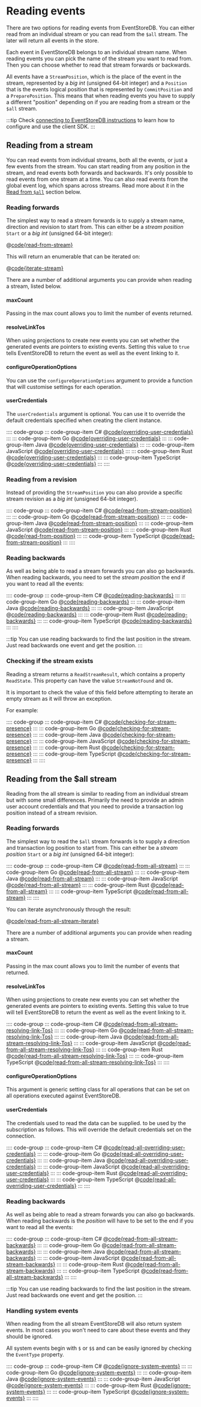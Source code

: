 # Reading events

There are two options for reading events from EventStoreDB. You can either read from an individual stream or you can read from the `$all` stream. The later will return all events in the store.

Each event in EventStoreDB belongs to an individual stream name. When reading events you can pick the name of the stream you want to read from. Then you can choose whether to read that stream forwards or backwards. 

All events have a `StreamPosition`, which is the place of the event in the stream, represented by a *big int* (unsigned 64-bit integer) and a `Position` that is the events logical position that is represented by `CommitPosition` and a `PreparePosition`. This means that when reading events you have to supply a different "position" depending on if you are reading from a stream or the `$all` stream.

:::tip
Check [connecting to EventStoreDB instructions](./README.md#required-packages) to learn how to configure and use the client SDK.
:::

## Reading from a stream

You can read events from individual streams, both all the events, or just a few events from the stream. You can start reading from any position in the stream, and read events both forwards and backwards. It's only possible to read events from one stream at a time. You can also read events from the global event log, which spans across streams. Read more about it in the [Read from `$all`](#reading-from-the-all-stream) section below.

### Reading forwards

The simplest way to read a stream forwards is to supply a stream name, direction and revision to start from. This can either be a *stream position* `Start` or a *big int* (unsigned 64-bit integer):

@[code{read-from-stream}](@grpc/reading-events/Program.cs;@grpc/readingEvents.go;@grpc/reading_events/ReadingEvents.java;@grpc/reading-events.js;@grpc/reading_events.rs;@grpc/reading-events.ts)

This will return an enumerable that can be iterated on:

@[code{iterate-stream}](@grpc/reading-events/Program.cs;@grpc/readingEvents.go;@grpc/reading_events/ReadingEvents.java;@grpc/reading-events.js;@grpc/reading_events.rs;@grpc/reading-events.ts)

There are a number of additional arguments you can provide when reading a stream, listed below.

#### maxCount

Passing in the max count allows you to limit the number of events returned.

#### resolveLinkTos

When using projections to create new events you can set whether the generated events are pointers to existing events. Setting this value to `true` tells EventStoreDB to return the event as well as the event linking to it.

#### configureOperationOptions

You can use the `configureOperationOptions` argument to provide a function that will customise settings for each operation.

#### userCredentials

The `userCredentials` argument is optional. You can use it to override the default credentials specified when creating the client instance.

:::: code-group
::: code-group-item C#
@[code{overriding-user-credentials}](@grpc/reading-events/Program.cs)
:::
::: code-group-item Go
@[code{overriding-user-credentials}](@grpc/readingEvents.go)
:::
::: code-group-item Java
@[code{overriding-user-credentials}](@grpc/reading_events/ReadingEvents.java)
:::
::: code-group-item JavaScript
@[code{overriding-user-credentials}](@grpc/reading-events.js)
:::
::: code-group-item Rust
@[code{overriding-user-credentials}](@grpc/reading_events.rs)
:::
::: code-group-item TypeScript
@[code{overriding-user-credentials}](@grpc/reading-events.ts)
:::
::::

### Reading from a revision

Instead of providing the `StreamPosition` you can also provide a specific stream revision as a *big int* (unsigned 64-bit integer).

:::: code-group
::: code-group-item C#
@[code{read-from-stream-position}](../dotnet/21.2/samples/reading-events/Program.cs)
:::
::: code-group-item Go
@[code{read-from-stream-position}](../go/1.0.0/samples/readingEvents.go)
:::
::: code-group-item Java
@[code{read-from-stream-position}](../java/1.0.0/samples/reading_events/ReadingEvents.java)
:::
::: code-group-item JavaScript
@[code{read-from-stream-position}](../node/2.0.0/samples/reading-events.js)
:::
::: code-group-item Rust
@[code{read-from-position}](../rust/1.0.0/samples/reading_events.rs)
:::
::: code-group-item TypeScript
@[code{read-from-stream-position}](../node/2.0.0/samples/reading-events.ts)
:::
::::

### Reading backwards

As well as being able to read a stream forwards you can also go backwards. When reading backwards, you need to set the *stream position* the end if you want to read all the events:

:::: code-group
::: code-group-item C#
@[code{reading-backwards}](../dotnet/21.2/samples/reading-events/Program.cs)
:::
::: code-group-item Go
@[code{reading-backwards}](../go/1.0.0/samples/readingEvents.go)
:::
::: code-group-item Java
@[code{reading-backwards}](../java/1.0.0/samples/reading_events/ReadingEvents.java)
:::
::: code-group-item JavaScript
@[code{reading-backwards}](../node/2.0.0/samples/reading-events.js)
:::
::: code-group-item Rust
@[code{reading-backwards}](../rust/1.0.0/samples/reading_events.rs)
:::
::: code-group-item TypeScript
@[code{reading-backwards}](../node/2.0.0/samples/reading-events.ts)
:::
::::

:::tip
You can use reading backwards to find the last position in the stream. Just read backwards one event and get the position.
:::

### Checking if the stream exists

Reading a stream returns a `ReadStreamResult`, which contains a property `ReadState`. This property can have the value `StreamNotFound` and `Ok`.

It is important to check the value of this field before attempting to iterate an empty stream as it will throw an exception. 

For example:

:::: code-group
::: code-group-item C#
@[code{checking-for-stream-presence}](../dotnet/21.2/samples/reading-events/Program.cs)
:::
::: code-group-item Go
@[code{checking-for-stream-presence}](../go/1.0.0/samples/readingEvents.go)
:::
::: code-group-item Java
@[code{checking-for-stream-presence}](../java/1.0.0/samples/reading_events/ReadingEvents.java)
:::
::: code-group-item JavaScript
@[code{checking-for-stream-presence}](../node/2.0.0/samples/reading-events.js)
:::
::: code-group-item Rust
@[code{checking-for-stream-presence}](../rust/1.0.0/samples/reading_events.rs)
:::
::: code-group-item TypeScript
@[code{checking-for-stream-presence}](../node/2.0.0/samples/reading-events.ts)
:::
::::

## Reading from the $all stream

Reading from the all stream is similar to reading from an individual stream but with some small differences. Primarily the need to provide an admin user account credentials and that you need to provide a transaction log position instead of a stream revision.

### Reading forwards

The simplest way to read the `$all` stream forwards is to supply a direction and transaction log position to start from. This can either be a *stream position* `Start` or a *big int* (unsigned 64-bit integer):

:::: code-group
::: code-group-item C#
@[code{read-from-all-stream}](../dotnet/21.2/samples/reading-events/Program.cs)
:::
::: code-group-item Go
@[code{read-from-all-stream}](../go/1.0.0/samples/readingEvents.go)
:::
::: code-group-item Java
@[code{read-from-all-stream}](../java/1.0.0/samples/reading_events/ReadingEvents.java)
:::
::: code-group-item JavaScript
@[code{read-from-all-stream}](../node/2.0.0/samples/reading-events.js)
:::
::: code-group-item Rust
@[code{read-from-all-stream}](../rust/1.0.0/samples/reading_events.rs)
:::
::: code-group-item TypeScript
@[code{read-from-all-stream}](../node/2.0.0/samples/reading-events.ts)
:::
::::


You can iterate asynchronously through the result:

@[code{read-from-all-stream-iterate}](@grpc/reading-events/Program.cs;@grpc/readingEvents.go;@grpc/reading_events/ReadingEvents.java;@grpc/reading-events.js;@grpc/reading_events.rs;@grpc/reading-events.ts)

There are a number of additional arguments you can provide when reading a stream.

#### maxCount

Passing in the max count allows you to limit the number of events that returned.

#### resolveLinkTos

When using projections to create new events you can set whether the generated events are pointers to existing events. Setting this value to true will tell EventStoreDB to return the event as well as the event linking to it.

:::: code-group
::: code-group-item C#
@[code{read-from-all-stream-resolving-link-Tos}](../dotnet/21.2/samples/reading-events/Program.cs)
:::
::: code-group-item Go
@[code{read-from-all-stream-resolving-link-Tos}](../go/1.0.0/samples/readingEvents.go)
:::
::: code-group-item Java
@[code{read-from-all-stream-resolving-link-Tos}](../java/1.0.0/samples/reading_events/ReadingEvents.java)
:::
::: code-group-item JavaScript
@[code{read-from-all-stream-resolving-link-Tos}](../node/2.0.0/samples/reading-events.js)
:::
::: code-group-item Rust
@[code{read-from-all-stream-resolving-link-Tos}](../rust/1.0.0/samples/reading_events.rs)
:::
::: code-group-item TypeScript
@[code{read-from-all-stream-resolving-link-Tos}](../node/2.0.0/samples/reading-events.ts)
:::
::::

#### configureOperationOptions

This argument is generic setting class for all operations that can be set on all operations executed against EventStoreDB.

#### userCredentials
The credentials used to read the data can be supplied. to be used by the subscription as follows. This will override the default credentials set on the connection.

:::: code-group
::: code-group-item C#
@[code{read-all-overriding-user-credentials}](../dotnet/21.2/samples/reading-events/Program.cs)
:::
::: code-group-item Go
@[code{read-all-overriding-user-credentials}](../go/1.0.0/samples/readingEvents.go)
:::
::: code-group-item Java
@[code{read-all-overriding-user-credentials}](../java/1.0.0/samples/reading_events/ReadingEvents.java)
:::
::: code-group-item JavaScript
@[code{read-all-overriding-user-credentials}](../node/2.0.0/samples/reading-events.js)
:::
::: code-group-item Rust
@[code{read-all-overriding-user-credentials}](../rust/1.0.0/samples/reading_events.rs)
:::
::: code-group-item TypeScript
@[code{read-all-overriding-user-credentials}](../node/2.0.0/samples/reading-events.ts)
:::
::::

### Reading backwards

As well as being able to read a stream forwards you can also go backwards. When reading backwards is the *position* will have to be set to the end if you want to read all the events:

:::: code-group
::: code-group-item C#
@[code{read-from-all-stream-backwards}](../dotnet/21.2/samples/reading-events/Program.cs)
:::
::: code-group-item Go
@[code{read-from-all-stream-backwards}](../go/1.0.0/samples/readingEvents.go)
:::
::: code-group-item Java
@[code{read-from-all-stream-backwards}](../java/1.0.0/samples/reading_events/ReadingEvents.java)
:::
::: code-group-item JavaScript
@[code{read-from-all-stream-backwards}](../node/2.0.0/samples/reading-events.js)
:::
::: code-group-item Rust
@[code{read-from-all-stream-backwards}](../rust/1.0.0/samples/reading_events.rs)
:::
::: code-group-item TypeScript
@[code{read-from-all-stream-backwards}](../node/2.0.0/samples/reading-events.ts)
:::
::::

:::tip
You can use reading backwards to find the last position in the stream. Just read backwards one event and get the position.
:::

### Handling system events

When reading from the all stream EventStoreDB will also return system events. In most cases you won't need to care about these events and they should be ignored.

All system events begin with `$` or `$$` and can be easily ignored by checking the `EventType` property.

:::: code-group
::: code-group-item C#
@[code{ignore-system-events}](../dotnet/21.2/samples/reading-events/Program.cs)
:::
::: code-group-item Go
@[code{ignore-system-events}](../go/1.0.0/samples/readingEvents.go)
:::
::: code-group-item Java
@[code{ignore-system-events}](../java/1.0.0/samples/reading_events/ReadingEvents.java)
:::
::: code-group-item JavaScript
@[code{ignore-system-events}](../node/2.0.0/samples/reading-events.js)
:::
::: code-group-item Rust
@[code{ignore-system-events}](../rust/1.0.0/samples/reading_events.rs)
:::
::: code-group-item TypeScript
@[code{ignore-system-events}](../node/2.0.0/samples/reading-events.ts)
:::
::::
